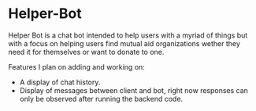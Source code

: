 # Helper-Bot

Helper Bot is a chat bot intended to help users with a myriad of things but with a focus on helping users find mutual 
aid organizations wether they need it for themselves or want to donate to one. 

Features I plan on adding and working on:
- A display of chat history. 
- Display of messages between client and bot, right now responses can only be observed after running the backend code. 
